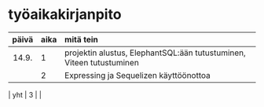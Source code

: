 # työaikakirjanpito

| päivä | aika | mitä tein                                                            |
| :---: | :--- | :------------------------------------------------------------------- |
| 14.9. | 1    | projektin alustus, ElephantSQL:ään tutustuminen, Viteen tutustuminen |
|       | 2    | Expressing ja Sequelizen käyttöönottoa                               |

| yht | 3 | |
